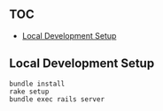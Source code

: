 ## TOC
* [Local Development Setup](#local-development-setup)

## Local Development Setup

```
bundle install
rake setup
bundle exec rails server
```

